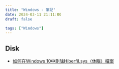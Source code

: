 ```yaml
---
title: "Windows - 筆記"
date: 2024-03-11 21:11:00
draft: false

tags: ["Windows"]
---
```


## Disk
- [如何在Windows 10中刪除Hiberfil.sys（休眠）檔案](https://tw.bitwar.net/course/tips/3147.html)
